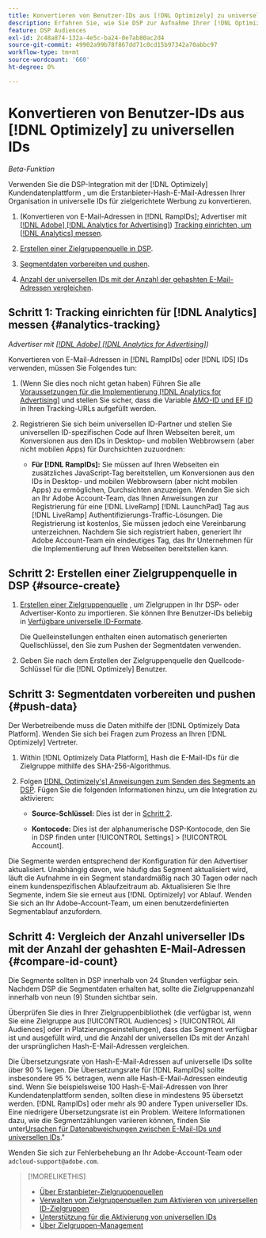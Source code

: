 ```yaml
---
title: Konvertieren von Benutzer-IDs aus [!DNL Optimizely] zu universellen IDs
description: Erfahren Sie, wie Sie DSP zur Aufnahme Ihrer [!DNL Optimizely] Erstanbietersegmente.
feature: DSP Audiences
exl-id: 2c48a874-132a-4e5c-ba24-0e7ab80ac2d4
source-git-commit: 49902a99b78f867dd71c0cd15b97342a70abbc97
workflow-type: tm+mt
source-wordcount: '660'
ht-degree: 0%

---
```


# Konvertieren von Benutzer-IDs aus [!DNL Optimizely] zu universellen IDs

*Beta-Funktion*

Verwenden Sie die DSP-Integration mit der [!DNL Optimizely] Kundendatenplattform , um die Erstanbieter-Hash-E-Mail-Adressen Ihrer Organisation in universelle IDs für zielgerichtete Werbung zu konvertieren.

1. (Konvertieren von E-Mail-Adressen in [!DNL RampIDs]<!-- or [!DNL ID5] IDs -->; Advertiser mit [[!DNL Adobe] [!DNL Analytics for Advertising]](/help/integrations/analytics/overview.md)) [Tracking einrichten, um [!DNL Analytics] messen](#analytics-tracking).

1. [Erstellen einer Zielgruppenquelle in DSP](#source-create).

1. [Segmentdaten vorbereiten und pushen](#push-data).

1. [Anzahl der universellen IDs mit der Anzahl der gehashten E-Mail-Adressen vergleichen](#compare-id-count).

## Schritt 1: Tracking einrichten für [!DNL Analytics] messen {#analytics-tracking}

*Advertiser mit [[!DNL Adobe] [!DNL Analytics for Advertising]](/help/integrations/analytics/overview.md))*

Konvertieren von E-Mail-Adressen in [!DNL RampIDs] oder [!DNL ID5] IDs verwenden, müssen Sie Folgendes tun:

1. (Wenn Sie dies noch nicht getan haben) Führen Sie alle [Voraussetzungen für die Implementierung [!DNL Analytics for Advertising]](/help/integrations/analytics/prerequisites.md) und stellen Sie sicher, dass die Variable [AMO-ID und EF ID](/help/integrations/analytics/ids.md) in Ihren Tracking-URLs aufgefüllt werden.

1. Registrieren Sie sich beim universellen ID-Partner und stellen Sie universellen ID-spezifischen Code auf Ihren Webseiten bereit, um Konversionen aus den IDs in Desktop- und mobilen Webbrowsern (aber nicht mobilen Apps) für Durchsichten zuzuordnen:

   * **Für [!DNL RampIDs]:** Sie müssen auf Ihren Webseiten ein zusätzliches JavaScript-Tag bereitstellen, um Konversionen aus den IDs in Desktop- und mobilen Webbrowsern (aber nicht mobilen Apps) zu ermöglichen, Durchsichten anzuzeigen. Wenden Sie sich an Ihr Adobe Account-Team, das Ihnen Anweisungen zur Registrierung für eine [!DNL LiveRamp] [!DNL LaunchPad] Tag aus [!DNL LiveRamp] Authentifizierungs-Traffic-Lösungen. Die Registrierung ist kostenlos, Sie müssen jedoch eine Vereinbarung unterzeichnen. Nachdem Sie sich registriert haben, generiert Ihr Adobe Account-Team ein eindeutiges Tag, das Ihr Unternehmen für die Implementierung auf Ihren Webseiten bereitstellen kann.

## Schritt 2: Erstellen einer Zielgruppenquelle in DSP {#source-create}

1. [Erstellen einer Zielgruppenquelle](source-manage.md) , um Zielgruppen in Ihr DSP- oder Advertiser-Konto zu importieren. Sie können Ihre Benutzer-IDs beliebig in [Verfügbare universelle ID-Formate](source-about.md).

   Die Quelleinstellungen enthalten einen automatisch generierten Quellschlüssel, den Sie zum Pushen der Segmentdaten verwenden.

1. Geben Sie nach dem Erstellen der Zielgruppenquelle den Quellcode-Schlüssel für die [!DNL Optimizely] Benutzer.

## Schritt 3: Segmentdaten vorbereiten und pushen {#push-data}

Der Werbetreibende muss die Daten mithilfe der [!DNL Optimizely Data Platform]. Wenden Sie sich bei Fragen zum Prozess an Ihren [!DNL Optimizely] Vertreter.

1. Within [!DNL Optimizely Data Platform], Hash die E-Mail-IDs für die Zielgruppe mithilfe des SHA-256-Algorithmus.

1. Folgen [[!DNL Optimizely's] Anweisungen zum Senden des Segments an DSP](https://support.optimizely.com/hc/en-us/articles/27974930963981-Integrate-Adobe-Ads). Fügen Sie die folgenden Informationen hinzu, um die Integration zu aktivieren:

   * **Source-Schlüssel:** Dies ist der in [Schritt 2](#source-create).

   * **Kontocode:** Dies ist der alphanumerische DSP-Kontocode, den Sie in DSP finden unter [!UICONTROL Settings] > [!UICONTROL Account].

Die Segmente werden entsprechend der Konfiguration für den Advertiser aktualisiert. Unabhängig davon, wie häufig das Segment aktualisiert wird, läuft die Aufnahme in ein Segment standardmäßig nach 30 Tagen oder nach einem kundenspezifischen Ablaufzeitraum ab. Aktualisieren Sie Ihre Segmente, indem Sie sie erneut aus [!DNL Optimizely] vor Ablauf. Wenden Sie sich an Ihr Adobe-Account-Team, um einen benutzerdefinierten Segmentablauf anzufordern.

## Schritt 4: Vergleich der Anzahl universeller IDs mit der Anzahl der gehashten E-Mail-Adressen {#compare-id-count}

Die Segmente sollten in DSP innerhalb von 24 Stunden verfügbar sein. Nachdem DSP die Segmentdaten erhalten hat, sollte die Zielgruppenanzahl innerhalb von neun (9) Stunden sichtbar sein.

Überprüfen Sie dies in Ihrer Zielgruppenbibliothek (die verfügbar ist, wenn Sie eine Zielgruppe aus [!UICONTROL Audiences] > [!UICONTROL All Audiences] oder in Platzierungseinstellungen), dass das Segment verfügbar ist und ausgefüllt wird, und die Anzahl der universellen IDs mit der Anzahl der ursprünglichen Hash-E-Mail-Adressen vergleichen.

Die Übersetzungsrate von Hash-E-Mail-Adressen auf universelle IDs sollte über 90 % liegen. Die Übersetzungsrate für [!DNL RampIDs] sollte insbesondere 95 % betragen, wenn alle Hash-E-Mail-Adressen eindeutig sind. Wenn Sie beispielsweise 100 Hash-E-Mail-Adressen von Ihrer Kundendatenplattform senden, sollten diese in mindestens 95 übersetzt werden. [!DNL RampIDs] oder mehr als 90 andere Typen universeller IDs. Eine niedrigere Übersetzungsrate ist ein Problem. Weitere Informationen dazu, wie die Segmentzählungen variieren können, finden Sie unter[Ursachen für Datenabweichungen zwischen E-Mail-IDs und universellen IDs](#universal-ids-data-variances).&quot;

Wenden Sie sich zur Fehlerbehebung an Ihr Adobe-Account-Team oder `adcloud-support@adobe.com`.

>[!MORELIKETHIS]
>
>* [Über Erstanbieter-Zielgruppenquellen](/help/dsp/audiences/sources/source-about.md)
>* [Verwalten von Zielgruppenquellen zum Aktivieren von universellen ID-Zielgruppen](source-manage.md)
>* [Unterstützung für die Aktivierung von universellen IDs](/help/dsp/audiences/universal-ids.md)
>* [Über Zielgruppen-Management](/help/dsp/audiences/audience-about.md)
